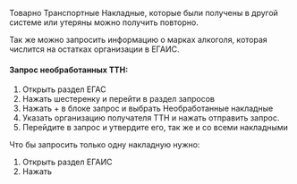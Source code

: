 Товарно Транспортные Накладные, которые были получены в другой системе или утеряны можно получить повторно. 

Так же можно запросить информацию о марках алкоголя, которая числится на остатках организации в ЕГАИС. 

#### **Запрос необработанных ТТН:**
1. Открыть раздел ЕГАС
2. Нажать шестеренку и перейти в раздел запросов
3. Нажать + в блоке запрос и выбрать Необработанные накладные
4. Указать организацию получателя ТТН и нажать отправить запрос. 
5. Перейдите в запрос и утвердите его, так же и со всеми накладными

Что бы запросить только одну накладную нужно:
1. Открыть раздел ЕГАИС
2. Нажать 
#### 